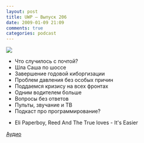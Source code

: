 ```yaml
---
layout: post
title: UWP – Выпуск 206
date: 2009-01-09 21:09
comments: true
categories: podcast
---
```

![](https://podcast.umputun.com/images/uwp/uwp206.jpg)


- Что случилось с почтой?
- Шла Саша по шоссе
- Завершение годовой киборгизации
- Проблем давления без особых причин
- Поддаемся кризису на всех фронтах
- Одним водителем больше
- Вопросы без ответов
- Пульты, звучание и ТВ
- Подкаст про программирование?


* Eli Paperboy, Reed And The True loves - It's Easier

[Аудио](https://podcast.umputun.com/media/ump_podcast206.mp3)
<audio src="https://podcast.umputun.com/media/ump_podcast206.mp3" preload="none">